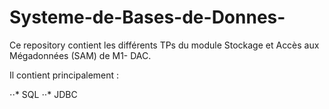# Systeme-de-Bases-de-Donnes-
Ce repository contient les différents TPs du module Stockage et Accès aux Mégadonnées (SAM) de M1- DAC.

Il contient principalement :

⋅⋅* SQL
⋅⋅* JDBC
